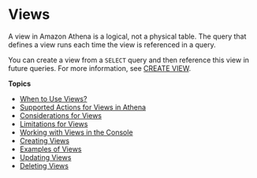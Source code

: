 # Views<a name="views"></a>

A view in Amazon Athena is a logical, not a physical table\. The query that defines a view runs each time the view is referenced in a query\.

You can create a view from a `SELECT` query and then reference this view in future queries\. For more information, see [CREATE VIEW](create-view.md)\.

**Topics**
+ [When to Use Views?](when-to-use-views.md)
+ [Supported Actions for Views in Athena](views-supported-actions.md)
+ [Considerations for Views](considerations-views.md)
+ [Limitations for Views](limitations-views.md)
+ [Working with Views in the Console](views-console.md)
+ [Creating Views](creating-views.md)
+ [Examples of Views](views-examples.md)
+ [Updating Views](updating-views.md)
+ [Deleting Views](deleting-views.md)
